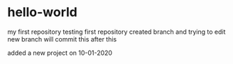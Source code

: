 # hello-world
my first repository
testing first repository
created branch
and trying to edit new branch
will commit this after this

added a new project on 10-01-2020
